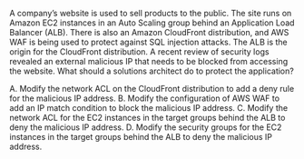 A company’s website is used to sell products to the public. The site runs on Amazon EC2 instances in an Auto Scaling group behind an Application Load Balancer (ALB). There is also an Amazon CloudFront distribution, and AWS WAF is being used to protect against SQL injection attacks. The ALB is the origin for the CloudFront distribution. A recent review of security logs revealed an external malicious IP that needs to be blocked from accessing the website. What should a solutions architect do to protect the application? 

A. Modify the network ACL on the CloudFront distribution to add a deny rule for the malicious IP address. 
B. Modify the configuration of AWS WAF to add an IP match condition to block the malicious IP address. 
C. Modify the network ACL for the EC2 instances in the target groups behind the ALB to deny the malicious IP address. 
D. Modify the security groups for the EC2 instances in the target groups behind the ALB to deny the malicious IP address.